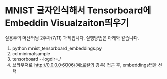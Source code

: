 # MNIST 글자인식해서 Tensorboard에 Embeddin Visualzaiton띄우기

실용주의 머신러닝 2주차(7/11) 과제입니다. 
실행방법은 아래와 같습니다.

1. python mnist_tensorboard_embeddings.py
2. cd minimalsample
3. tensorboard --logdir=./
4. 브라우저로 http://0.0.0.0:6006/(예:로컬의 경우) 접근 후, embeddings탭을 선택
